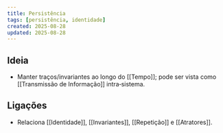 ```yaml
---
title: Persistência
tags: [persistência, identidade]
created: 2025-08-28
updated: 2025-08-28
---
```


## Ideia
- Manter traços/invariantes ao longo do [[Tempo]]; pode ser vista como [[Transmissão de Informação]] intra‑sistema.

## Ligações
- Relaciona [[Identidade]], [[Invariantes]], [[Repetição]] e [[Atratores]].
